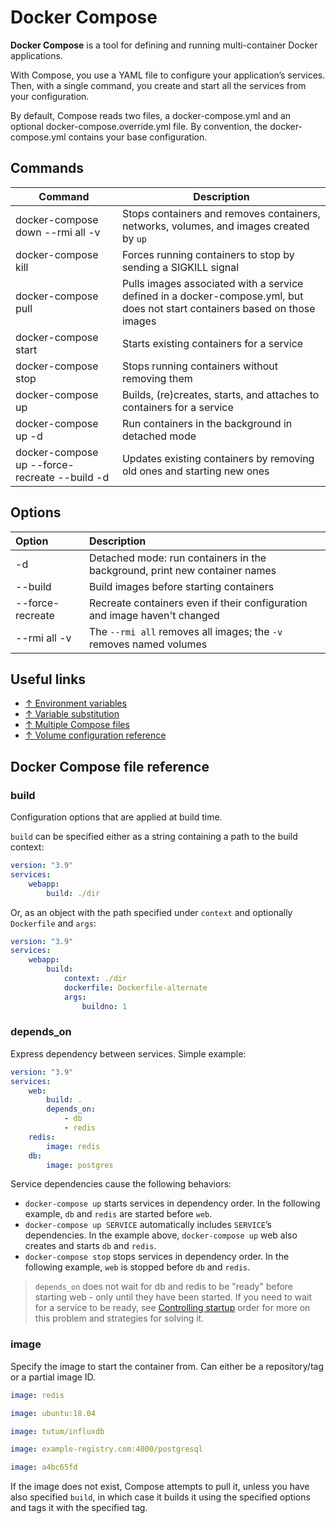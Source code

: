 # Docker Compose

**Docker Compose** is a tool for defining and running multi-container Docker applications.

With Compose, you use a YAML file to configure your application’s services. Then, with a single command, you create and start all the services from your configuration.

By default, Compose reads two files, a docker-compose.yml and an optional docker-compose.override.yml file. By convention, the docker-compose.yml contains your base configuration.

## Commands

| Command                                       | Description                                                                                                                 |
| --------------------------------------------- | --------------------------------------------------------------------------------------------------------------------------- |
| docker-compose down --rmi all -v              | Stops containers and removes containers, networks, volumes, and images created by `up`                                      |
| docker-compose kill                           | Forces running containers to stop by sending a SIGKILL signal                                                               |
| docker-compose pull                           | Pulls images associated with a service defined in a docker-compose.yml, but does not start containers based on those images |
| docker-compose start                          | Starts existing containers for a service                                                                                    |
| docker-compose stop                           | Stops running containers without removing them                                                                              |
| docker-compose up                             | Builds, (re)creates, starts, and attaches to containers for a service                                                       |
| docker-compose up -d                          | Run containers in the background in detached mode                                                                           |
| docker-compose up --force-recreate --build -d | Updates existing containers by removing old ones and starting new ones                                                      |

## Options

| Option           | Description                                                                |
| :--------------- | :------------------------------------------------------------------------- |
| -d               | Detached mode: run containers in the background, print new container names |
| --build          | Build images before starting containers                                    |
| --force-recreate | Recreate containers even if their configuration and image haven't changed  |
| --rmi all -v     | The `--rmi all` removes all images; the `-v` removes named volumes         |

## Useful links

- [↑ Environment variables](https://docs.docker.com/compose/environment-variables/)
- [↑ Variable substitution](https://docs.docker.com/compose/compose-file/compose-file-v3/#variable-substitution)
- [↑ Multiple Compose files](https://docs.docker.com/compose/extends/#multiple-compose-files)
- [↑ Volume configuration reference](https://docs.docker.com/compose/compose-file/compose-file-v3/#volume-configuration-reference)

## Docker Compose file reference

### build

Configuration options that are applied at build time.

`build` can be specified either as a string containing a path to the build context:

```yaml
version: "3.9"
services:
    webapp:
        build: ./dir
```

Or, as an object with the path specified under `context` and optionally `Dockerfile` and `args`:

```yaml
version: "3.9"
services:
    webapp:
        build:
            context: ./dir
            dockerfile: Dockerfile-alternate
            args:
                buildno: 1
```

### depends_on

Express dependency between services.
Simple example:

```yaml
version: "3.9"
services:
    web:
        build: .
        depends_on:
            - db
            - redis
    redis:
        image: redis
    db:
        image: postgres
```

Service dependencies cause the following behaviors:

- `docker-compose up` starts services in dependency order. In the following example, `db` and `redis` are started before `web`.
- `docker-compose up SERVICE` automatically includes `SERVICE`’s dependencies. In the example above, `docker-compose up` web also creates and starts `db` and `redis`.
- `docker-compose stop` stops services in dependency order. In the following example, `web` is stopped before `db` and `redis`.

> `depends_on` does not wait for db and redis to be "ready" before starting web - only until they have been started. If you need to wait for a service to be ready, see [Controlling startup](https://docs.docker.com/compose/startup-order/) order for more on this problem and strategies for solving it.

### image

Specify the image to start the container from. Can either be a repository/tag or a partial image ID.

```yaml
image: redis
```

```yaml
image: ubuntu:18.04
```

```yaml
image: tutum/influxdb
```

```yaml
image: example-registry.com:4000/postgresql
```

```yaml
image: a4bc65fd
```

If the image does not exist, Compose attempts to pull it, unless you have also specified `build`, in which case it builds it using the specified options and tags it with the specified tag.
